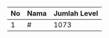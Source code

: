 | No | Nama            | Jumlah Level |
|----|-----------------|--------------|
| 1  | #    |    1073        |
